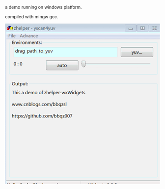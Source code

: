 a demo running on windows platform.

compiled with mingw gcc.

![img](https://github.com/bbqz007/zhelper-wxWidgets/blob/master/demo/yuv-toolkit/zwx-yuv.gif)
